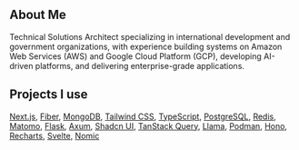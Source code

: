 ## About Me
Technical Solutions Architect specializing in international development and government organizations, with experience building systems on Amazon Web Services (AWS) and Google Cloud Platform (GCP), developing AI-driven platforms, and delivering enterprise-grade applications.

## Projects I use
[Next.js](https://nextjs.org/), [Fiber](https://gofiber.io/), [MongoDB](https://www.mongodb.com/), [Tailwind CSS](https://tailwindcss.com/), [TypeScript](https://www.typescriptlang.org/), [PostgreSQL](https://www.postgresql.org/), [Redis](https://redis.io/), [Matomo](https://matomo.org/), [Flask](https://flask.palletsprojects.com/), [Axum](https://docs.rs/axum/latest/axum/), [Shadcn UI](https://ui.shadcn.com/), [TanStack Query](https://tanstack.com/query/latest), [Llama](https://ai.meta.com/llama/), [Podman](https://podman.io/), [Hono](https://hono.dev/), [Recharts](https://recharts.github.io/en-US), [Svelte](https://svelte.dev/), [Nomic](https://ollama.com/library/nomic-embed-text)

